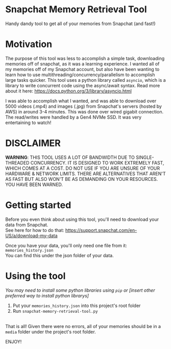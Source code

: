 # Snapchat Memory Retrieval Tool
Handy dandy tool to get all of your memories from Snapchat (and fast!)

# Motivation
The purpose of this tool was less to accomplish a simple task, downloading memories off of snapchat, as it was a learning experience. I wanted all of my memories off of my Snapchat account, but also have been wanting to learn how to use multithreading/concurrency/parallelism to accomplish large tasks quicker. This tool uses a python library called `asyncio`, which is a library to write concurrent code using the async/await syntax. Read more about it here: https://docs.python.org/3/library/asyncio.html

I was able to accomplish what I wanted, and was able to download over 5000 videos (.mp4) and images (.jpg) from Snapchat's servers (hosted by AWS) in around 3-4 minutes. This was done over wired gigabit connection. The read/writes were handled by a Gen4 NVMe SSD. It was very entertaining to watch!

# **DISCLAIMER**
**WARNING**: THIS TOOL USES A LOT OF BANDWIDTH DUE TO SINGLE-THREADED CONCURRENCY. IT IS DESIGNED TO WORK EXTREMELY FAST, WHICH COMES AT A COST. DO NOT USE IF YOU ARE UNSURE OF YOUR HARDWARE & NETWORK LIMITS. THERE ARE ALTERNATIVES THAT AREN'T AS FAST BUT ALSO WON'T BE AS DEMANDING ON YOUR RESOURCES. YOU HAVE BEEN WARNED.

# Getting started
Before you even think about using this tool, you'll need to download your data from Snapchat.
<br/>See here for how to do that: https://support.snapchat.com/en-US/a/download-my-data

Once you have your data, you'll only need one file from it: `memories_history.json` 
<br/>You can find this under the json folder of your data. 

# Using the tool
*You may need to install some python libraries using `pip` or [insert other preferred way to install python librarys]*
1. Put your `memories_history.json` into this project's root folder
2. Run `snapchat-memory-retrieval-tool.py` 

<br/>That is all! Given there were no errors, all of your memories should be in a `media` folder under the project's root folder. 

ENJOY!
